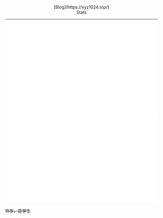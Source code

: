 <div style="text-align:center">
 [Blog](https://xyz1024.top/)
  <br>
 Stats
  <hr>
</div>

[![Top Langs](https://raw.githubusercontent.com/XYZ1024-alt/github-stats/cfaa88a246f747ec06c967d019c3e2dd4e10186b/generated/languages.svg)](https://github.com/jstrieb/github-stats)
[![Top Langs](https://raw.githubusercontent.com/XYZ1024-alt/github-stats/cfaa88a246f747ec06c967d019c3e2dd4e10186b/generated/overview.svg)](https://github.com/jstrieb/github-stats)

~~15岁，是学生~~
